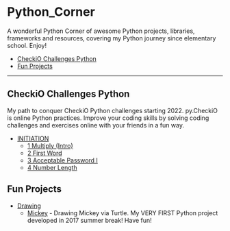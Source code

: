 # Python_Corner

A wonderful Python Corner of awesome Python projects, libraries, frameworks and resources, covering my Python journey since elementary school. Enjoy!

- [CheckiO Challenges Python](#CheckiO-Challenges-Python)
- [Fun Projects](#Fun-Projects)

---

## CheckiO Challenges Python

My path to conquer CheckiO Python challenges starting 2022. 
py.CheckiO is online Python practices. Improve your coding skills by solving coding challenges and exercises online with your friends in a fun way. 

* [INITIATION](https://github.com/EvansHua/Python_Corner/tree/main/CheckiO%20Challenges%20Python/INITIATION)
  * [1 Multiply (Intro)](https://github.com/EvansHua/Python_Corner/blob/main/CheckiO%20Challenges%20Python/INITIATION/1%20Multiply%20(Intro).py)
  * [2 First Word](https://github.com/EvansHua/Python_Corner/blob/main/CheckiO%20Challenges%20Python/INITIATION/2%20First%20Word.py)
  * [3 Acceptable Password I](https://github.com/EvansHua/Python_Corner/blob/main/CheckiO%20Challenges%20Python/INITIATION/3%20Acceptable%20Password%20I.py)
  * [4 Number Length](https://github.com/EvansHua/Python_Corner/blob/main/CheckiO%20Challenges%20Python/INITIATION/4%20Number%20Length.py)

## Fun Projects

* [Drawing](https://github.com/EvansHua/Python_Corner/tree/main/Fun%20Projects/Drawing)
  * [Mickey](https://github.com/EvansHua/Python_Corner/blob/main/Fun%20Projects/Drawing/Mickey.py) - Drawing Mickey via Turtle. My VERY FIRST Python project developed in 2017 summer break! Have fun!
